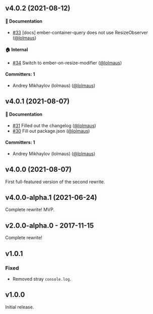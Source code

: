 ## v4.0.2 (2021-08-12)

#### :memo: Documentation
* [#33](https://github.com/lolmaus/ember-element-query/pull/33) [docs] ember-container-query does not use ResizeObserver ([@lolmaus](https://github.com/lolmaus))

#### :house: Internal
* [#34](https://github.com/lolmaus/ember-element-query/pull/34) Switch to ember-on-resize-modifier ([@lolmaus](https://github.com/lolmaus))

#### Committers: 1
- Andrey Mikhaylov (lolmaus) ([@lolmaus](https://github.com/lolmaus))

## v4.0.1 (2021-08-07)

#### :memo: Documentation
* [#31](https://github.com/lolmaus/ember-element-query/pull/31) Filled out the changelog ([@lolmaus](https://github.com/lolmaus))
* [#30](https://github.com/lolmaus/ember-element-query/pull/30) Fill out package.json ([@lolmaus](https://github.com/lolmaus))

#### Committers: 1
- Andrey Mikhaylov (lolmaus) ([@lolmaus](https://github.com/lolmaus))


## v4.0.0 (2021-08-07)

First full-featured version of the second rewrite.


## v4.0.0-alpha.1 (2021-06-24)

Complete rewrite! MVP.


## v2.0.0-alpha.0 - 2017-11-15

Complete rewrite!



##  v1.0.1

### Fixed
- Removed stray `console.log`.



## v1.0.0

Initial release.
